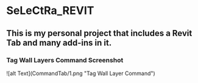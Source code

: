 # SeLeCtRa_REVIT
<h2>This is my personal project that includes a Revit Tab and many add-ins in it.</h2>

<h3>Tag Wall Layers Command Screenshot</h3>
![alt Text](CommandTab/1.png "Tag Wall Layer Command")
